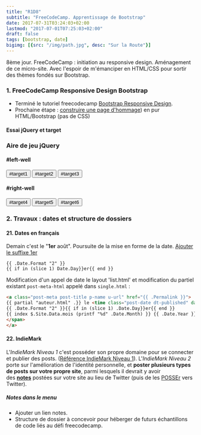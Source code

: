 ```yaml
---
title: "R1D8"
subtitle: "FreeCodeCamp. Apprentissage de Bootstrap"
date: 2017-07-31T03:24:03+02:00
lastmod: "2017-07-01T07:25:03+02:00"
draft: false
tags: [bootstrap, date]
bigimg: [{src: "/img/path.jpg", desc: "Sur la Route"}]
---
```


8ème jour. FreeCodeCamp : initiation au responsive design. Aménagement de ce micro-site. Avec l'espoir de m'émanciper en HTML/CSS pour sortir des thèmes fondés sur Bootstrap.
<!--more-->

### 1. FreeCodeCamp Responsive Design Bootstrap 

- Terminé le tutoriel freecodecamp [Bootstrap Responsive Design](https://www.freecodecamp.org/map#nested-collapseResponsiveDesignwithBootstrap). 
- Prochaine étape : [construire une page d'hommage](https://www.freecodecamp.org/challenges/build-a-tribute-page)) en pur HTML/Bootstrap (pas de CSS)

#### Essai jQuery et target 
<script>
  $(document).ready(function() {
    $("button").addClass("animated bounce");
    $(".well").addClass("animated shake");
    $("#target3").addClass("animated fadeOut");
    $("button").removeClass("btn-default");

  });
</script>

<!-- Only change code above this line. -->

<div class="container-fluid">
  <h3 class="text-primary">Aire de jeu jQuery</h3>
  <div class="row">
    <div class="col-xs-6">
      <h4>#left-well</h4>
      <div class="well" id="left-well">
        <button class="btn btn-default target" id="target1">#target1</button>
        <button class="btn btn-default target" id="target2">#target2</button>
        <button class="btn btn-default target" id="target3">#target3</button>
      </div>
    </div>
    <div class="col-xs-6">
      <h4>#right-well</h4>
      <div class="well" id="right-well">
        <button class="btn btn-default target" id="target4">#target4</button>
        <button class="btn btn-default target" id="target5">#target5</button>
        <button class="btn btn-default target" id="target6">#target6</button>
      </div>
    </div>
  </div>
</div>


### 2. Travaux : dates et structure de dossiers

#### 21. Dates en français

Demain c'est le "**1er** août". 
Poursuite de la mise en forme de la date. 
[Ajouter le suffixe 1er](https://discourse.gohugo.io/t/formatting-a-date-with-suffix-2nd/5701) 

```
{{ .Date.Format "2" }}
{{ if in (slice 1) Date.Day}}er{{ end }}
```

Modification d'un appel de date le layout 'list.html' et modification du partiel existant `post-meta-html` appelé dans `single.html` :

```html
<a class="post-meta post-title p-name u-url" href="{{ .Permalink }}">
{{ partial "auteur.html" .}} le <time class="post-date dt-published" datetime="{{ .Date.Format "2006-01-02T15:04:05Z07:00" | safeHTML }}">
{{ .Date.Format "2" }}{{ if in (slice 1) .Date.Day}}er{{ end }}
{{ index $.Site.Data.mois (printf "%d" .Date.Month) }} {{ .Date.Year }}</time> 
</span>
</a>
```

#### 22. IndieMark

L'*IndieMark Niveau 1* c'est posséder son propre domaine pour se connecter et publier des posts. ([Référence IndieMark Niveau 1](https://indieweb.org/IndieMark#Level_1)). L'*IndieMark Niveau 2* porte sur l'amélioration de l'identité personnelle, et **poster plusieurs types de posts sur votre propre site**, parmi lesquels il devrait y avoir des **[notes](https://indieweb.org/notes)** postées sur votre site au lieu de Twitter (puis de les [POSSEr](https://indieweb.org/POSSE) vers Twitter).

##### Notes dans le menu 

- Ajouter un lien notes. 
- Structure de dossier à concevoir pour héberger de futurs échantillons de code liés au défi freecodecamp.




